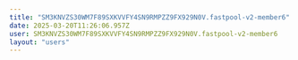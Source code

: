 ```yaml
---
title: "SM3KNVZS30WM7F89SXKVVFY4SN9RMPZZ9FX929N0V.fastpool-v2-member6"
date: 2025-03-20T11:26:06.957Z
user: SM3KNVZS30WM7F89SXKVVFY4SN9RMPZZ9FX929N0V.fastpool-v2-member6
layout: "users"
---
```

    